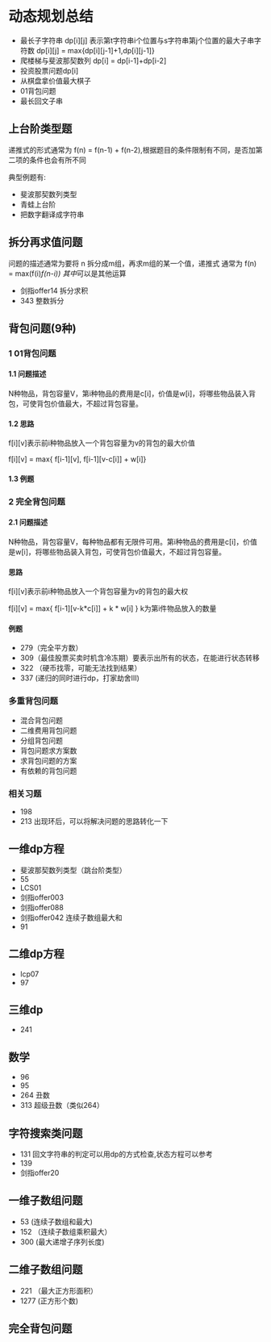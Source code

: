 # 动态规划总结

- 最长子字符串 dp[i][j] 表示第t字符串i个位置与s字符串第j个位置的最大子串字符数 dp[i][j] = max{dp[i][j-1]+1,dp[i][j-1]}
- 爬楼梯与斐波那契数列 dp[i] = dp[i-1]+dp[i-2]
- 投资股票问题dp[i]
- 从棋盘拿价值最大棋子
- 01背包问题
- 最长回文子串

## 上台阶类型题

递推式的形式通常为  f(n) = f(n-1) + f(n-2),根据题目的条件限制有不同，是否加第二项的条件也会有所不同

典型例题有:

- 斐波那契数列类型
- 青蛙上台阶
- 把数字翻译成字符串

## 拆分再求值问题

问题的描述通常为要将 n 拆分成m组，再求m组的某一个值，递推式 通常为 f(n) = max(f(i)*f(n-i)) 其中*可以是其他运算

- 剑指offer14 拆分求积
- 343 整数拆分

## 背包问题(9种)

### 1 01背包问题

#### 1.1 问题描述

N种物品，背包容量V，第i种物品的费用是c[i]，价值是w[i]，将哪些物品装入背包，可使背包价值最大，不超过背包容量。

#### 1.2 思路

f[i][v]表示前i种物品放入一个背包容量为v的背包的最大价值

f[i][v] = max{ f[i-1][v], f[i-1][v-c[i]] + w[i]}

#### 1.3 例题

### 2 完全背包问题

#### 2.1 问题描述

N种物品，背包容量V，每种物品都有无限件可用。第i种物品的费用是c[i]，价值是w[i]，将哪些物品装入背包，可使背包价值最大，不超过背包容量。

#### 思路

f[i][v]表示前i种物品放入一个背包容量为v的背包的最大权

f[i][v] = max{ f[i-1][v-k*c[i]] + k * w[i] } k为第i件物品放入的数量

#### 例题

- 279（完全平方数）
- 309（最佳股票买卖时机含冷冻期）要表示出所有的状态，在能进行状态转移
- 322 （硬币找零，可能无法找到结果）
- 337 (递归的同时进行dp，打家劫舍III)

### 多重背包问题

- 混合背包问题
- 二维费用背包问题
- 分组背包问题
- 背包问题求方案数
- 求背包问题的方案
- 有依赖的背包问题

### 相关习题

- 198
- 213 出现环后，可以将解决问题的思路转化一下

## 一维dp方程

- 斐波那契数列类型（跳台阶类型）
- 55
- LCS01
- 剑指offer003
- 剑指offer088
- 剑指offer042 连续子数组最大和
- 91

## 二维dp方程

- lcp07
- 97

## 三维dp

- 241

## 数学

- 96
- 95
- 264 丑数
- 313 超级丑数（类似264）

## 字符搜索类问题

- 131 回文字符串的判定可以用dp的方式检查,状态方程可以参考
- 139
- 剑指offer20

## 一维子数组问题

- 53 (连续子数组和最大)
- 152 （连续子数组乘积最大）
- 300 (最大递增子序列长度)

## 二维子数组问题

- 221 （最大正方形面积）
- 1277 (正方形个数)

## 完全背包问题



